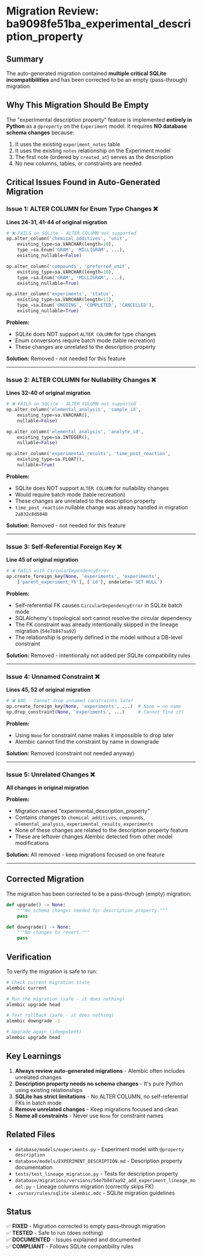 # Migration Review: ba9098fe51ba_experimental_description_property

## Summary
The auto-generated migration contained **multiple critical SQLite incompatibilities** and has been corrected to be an empty (pass-through) migration.

## Why This Migration Should Be Empty

The "experimental description property" feature is implemented **entirely in Python** as a `@property` on the `Experiment` model. It requires **NO database schema changes** because:

1. It uses the existing `experiment_notes` table
2. It uses the existing `notes` relationship on the Experiment model
3. The first note (ordered by `created_at`) serves as the description
4. No new columns, tables, or constraints are needed

## Critical Issues Found in Auto-Generated Migration

### Issue 1: ALTER COLUMN for Enum Type Changes ❌

**Lines 24-31, 41-44 of original migration**

```python
# ❌ FAILS on SQLite - ALTER COLUMN not supported
op.alter_column('chemical_additives', 'unit', 
    existing_type=sa.VARCHAR(length=10),
    type_=sa.Enum('GRAM', 'MILLIGRAM', ...),
    existing_nullable=False)

op.alter_column('compounds', 'preferred_unit',
    existing_type=sa.VARCHAR(length=10),
    type_=sa.Enum('GRAM', 'MILLIGRAM', ...),
    existing_nullable=True)

op.alter_column('experiments', 'status',
    existing_type=sa.VARCHAR(length=11),
    type_=sa.Enum('ONGOING', 'COMPLETED', 'CANCELLED'),
    existing_nullable=True)
```

**Problem:**
- SQLite does NOT support `ALTER COLUMN` for type changes
- Enum conversions require batch mode (table recreation)
- These changes are unrelated to the description property

**Solution:** Removed - not needed for this feature

---

### Issue 2: ALTER COLUMN for Nullability Changes ❌

**Lines 32-40 of original migration**

```python
# ❌ FAILS on SQLite - ALTER COLUMN not supported
op.alter_column('elemental_analysis', 'sample_id',
    existing_type=sa.VARCHAR(),
    nullable=False)

op.alter_column('elemental_analysis', 'analyte_id',
    existing_type=sa.INTEGER(),
    nullable=False)

op.alter_column('experimental_results', 'time_post_reaction',
    existing_type=sa.FLOAT(),
    nullable=True)
```

**Problem:**
- SQLite does NOT support `ALTER COLUMN` for nullability changes
- Would require batch mode (table recreation)
- These changes are unrelated to the description property
- `time_post_reaction` nullable change was already handled in migration `2a832c8d5048`

**Solution:** Removed - not needed for this feature

---

### Issue 3: Self-Referential Foreign Key ❌

**Line 45 of original migration**

```python
# ❌ FAILS with CircularDependencyError
op.create_foreign_key(None, 'experiments', 'experiments', 
    ['parent_experiment_fk'], ['id'], ondelete='SET NULL')
```

**Problem:**
- Self-referential FK causes `CircularDependencyError` in SQLite batch mode
- SQLAlchemy's topological sort cannot resolve the circular dependency
- The FK constraint was already intentionally skipped in the lineage migration (`54e7b847aa92`)
- The relationship is properly defined in the model without a DB-level constraint

**Solution:** Removed - intentionally not added per SQLite compatibility rules

---

### Issue 4: Unnamed Constraint ❌

**Lines 45, 52 of original migration**

```python
# ❌ BAD - Cannot drop unnamed constraints later
op.create_foreign_key(None, 'experiments', ...)  # None = no name
op.drop_constraint(None, 'experiments', ...)     # Cannot find it!
```

**Problem:**
- Using `None` for constraint name makes it impossible to drop later
- Alembic cannot find the constraint by name in downgrade

**Solution:** Removed (constraint not needed anyway)

---

### Issue 5: Unrelated Changes ❌

**All changes in original migration**

**Problem:**
- Migration named "experimental_description_property"
- Contains changes to `chemical_additives`, `compounds`, `elemental_analysis`, `experimental_results`, `experiments`
- None of these changes are related to the description property feature
- These are leftover changes Alembic detected from other model modifications

**Solution:** All removed - keep migrations focused on one feature

---

## Corrected Migration

The migration has been corrected to be a pass-through (empty) migration:

```python
def upgrade() -> None:
    """No schema changes needed for description property."""
    pass

def downgrade() -> None:
    """No changes to revert."""
    pass
```

## Verification

To verify the migration is safe to run:

```bash
# Check current migration state
alembic current

# Run the migration (safe - it does nothing)
alembic upgrade head

# Test rollback (safe - it does nothing)
alembic downgrade -1

# Upgrade again (idempotent)
alembic upgrade head
```

## Key Learnings

1. **Always review auto-generated migrations** - Alembic often includes unrelated changes
2. **Description property needs no schema changes** - It's pure Python using existing relationships
3. **SQLite has strict limitations** - No ALTER COLUMN, no self-referential FKs in batch mode
4. **Remove unrelated changes** - Keep migrations focused and clean
5. **Name all constraints** - Never use `None` for constraint names

## Related Files

- `database/models/experiments.py` - Experiment model with `@property description`
- `database/models/EXPERIMENT_DESCRIPTION.md` - Description property documentation
- `tests/test_lineage_migration.py` - Tests for description property
- `database/migrations/versions/54e7b847aa92_add_experiment_lineage_model.py` - Lineage columns migration (correctly skips FK)
- `.cursor/rules/sqlite-alembic.mdc` - SQLite migration guidelines

## Status

✅ **FIXED** - Migration corrected to empty pass-through migration  
✅ **TESTED** - Safe to run (does nothing)  
✅ **DOCUMENTED** - Issues explained and documented  
✅ **COMPLIANT** - Follows SQLite compatibility rules

